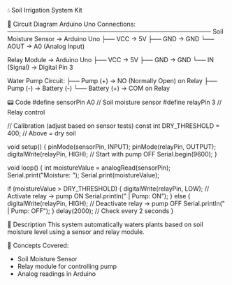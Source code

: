 💧 Soil Irrigation System Kit

🔌 Circuit Diagram
Arduino Uno Connections:
───────────────────────────────────────────────
Soil Moisture Sensor   → Arduino Uno
├── VCC                → 5V
├── GND                → GND
└── AOUT               → A0 (Analog Input)

Relay Module           → Arduino Uno
├── VCC                → 5V
├── GND                → GND
└── IN (Signal)        → Digital Pin 3

Water Pump Circuit:
├── Pump (+)           → NO (Normally Open) on Relay
├── Pump (-)           → Battery (-)
└── Battery (+)        → COM on Relay

 📟 Code
#define sensorPin A0    // Soil moisture sensor
#define relayPin 3      // Relay control

// Calibration (adjust based on sensor tests)
const int DRY_THRESHOLD = 400;  // Above = dry soil

void setup() {
  pinMode(sensorPin, INPUT);
  pinMode(relayPin, OUTPUT);
  digitalWrite(relayPin, HIGH);  // Start with pump OFF
  Serial.begin(9600);
}

void loop() {
  int moistureValue = analogRead(sensorPin);
  Serial.print("Moisture: ");
  Serial.print(moistureValue);

  if (moistureValue > DRY_THRESHOLD) {
    digitalWrite(relayPin, LOW);   // Activate relay → pump ON
    Serial.println(" | Pump: ON");
  } else {
    digitalWrite(relayPin, HIGH);  // Deactivate relay → pump OFF
    Serial.println(" | Pump: OFF");
  }
  delay(2000);  // Check every 2 seconds
}



 🌱 Description
This system automatically waters plants based on soil moisture level using a sensor and relay module.

 🧠 Concepts Covered:
- Soil Moisture Sensor
- Relay module for controlling pump
- Analog readings in Arduino
